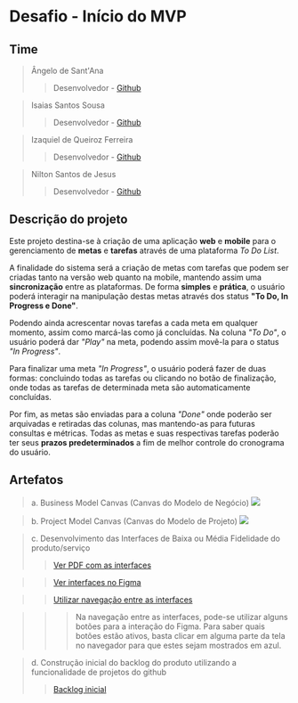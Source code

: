 # Desafio - Início do MVP

## Time
> Ângelo de Sant'Ana
>> Desenvolvedor - [Github](https://github.com/AngeloDias)

> Isaias Santos Sousa
>> Desenvolvedor - [Github](https://github.com/IsaiasSantosS)

> Izaquiel de Queiroz Ferreira
>> Desenvolvedor - [Github](https://github.com/kqueiroz)

> Nilton Santos de Jesus
>> Desenvolvedor - [Github](https://github.com/nsj2)

## Descrição do projeto

Este projeto destina-se à criação de uma aplicação **web** e **mobile** para o gerenciamento de **metas** e **tarefas** através de uma plataforma _To Do List_. 

A finalidade do sistema será a criação de metas com tarefas que podem ser criadas tanto na versão web quanto na mobile, mantendo assim uma **sincronização** entre as plataformas. De forma **simples** e **prática**, o usuário poderá interagir na manipulação destas metas através dos status **"To Do, In Progress e Done"**. 

Podendo ainda acrescentar novas tarefas a cada meta em qualquer momento, assim como marcá-las como já concluídas. Na coluna _"To Do"_, o usuário poderá dar _"Play"_ na meta, podendo assim movê-la para o status _"In Progress"_. 

Para finalizar uma meta _"In Progress"_, o usuário poderá fazer de duas formas: concluindo todas as tarefas ou clicando no botão de finalização, onde todas as tarefas de determinada meta são automaticamente concluídas. 

Por fim, as metas são enviadas para a coluna _"Done"_ onde poderão ser arquivadas e retiradas das colunas, mas mantendo-as para futuras consultas e métricas. Todas as metas e suas respectivas tarefas poderão ter seus **prazos predeterminados** a fim de melhor controle do cronograma do usuário.

## Artefatos
> a. Business Model Canvas (Canvas do Modelo de Negócio)
![](https://github.com/kqueiroz/toDoList/blob/main/BMC/a.%20Business%20Model%20Canvas%20(Canvas%20do%20Modelo%20de%20Neg%C3%B3cio).png)

> b. Project Model Canvas (Canvas do Modelo de Projeto)
![](https://github.com/kqueiroz/toDoList/blob/main/PMC/b.%20Project%20Model%20Canvas%20(Canvas%20do%20Modelo%20de%20Projeto).png)

> c. Desenvolvimento das Interfaces de Baixa ou Média Fidelidade do produto/serviço
>> [Ver PDF com as interfaces](https://github.com/kqueiroz/toDoList/blob/main/Interfaces/Interfaces.pdf)

>> [Ver interfaces no Figma](https://www.figma.com/file/ycGy1Yp62ObkYlxlZ9msXL/Interfaces?node-id=0%3A1)

>> [Utilizar navegação entre as interfaces](https://www.figma.com/proto/ycGy1Yp62ObkYlxlZ9msXL/Interfaces?node-id=47%3A144&scaling=min-zoom)

>>> Na navegação entre as interfaces, pode-se utilizar alguns botões para a interação do Figma. Para saber quais botões estão ativos, basta clicar em alguma parte da tela no navegador para que estes sejam mostrados em azul.

> d. Construção inicial do backlog do produto utilizando a funcionalidade de projetos do github
>> [Backlog inicial](https://github.com/kqueiroz/toDoList/projects/1)



